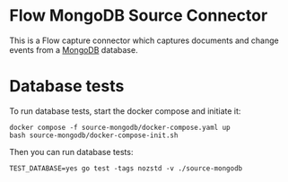 # Flow MongoDB Source Connector

This is a Flow capture connector which captures documents and change events from a
[MongoDB](https://www.mongodb.com/) database.


# Database tests
To run database tests, start the docker compose and initiate it:

```
docker compose -f source-mongodb/docker-compose.yaml up
bash source-mongodb/docker-compose-init.sh
```

Then you can run database tests:
```
TEST_DATABASE=yes go test -tags nozstd -v ./source-mongodb
```
